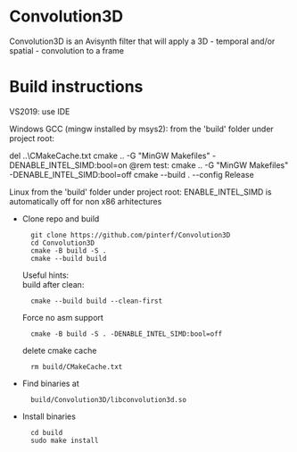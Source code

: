 # Convolution3D
Convolution3D is an Avisynth filter that will apply a 3D - temporal and/or spatial - convolution to a frame

Build instructions
==================
VS2019: 
  use IDE

Windows GCC (mingw installed by msys2):
  from the 'build' folder under project root:

  del ..\CMakeCache.txt
  cmake .. -G "MinGW Makefiles" -DENABLE_INTEL_SIMD:bool=on
  @rem test: cmake .. -G "MinGW Makefiles" -DENABLE_INTEL_SIMD:bool=off
  cmake --build . --config Release  

Linux
  from the 'build' folder under project root:
  ENABLE_INTEL_SIMD is automatically off for non x86 arhitectures
  
* Clone repo and build
    
        git clone https://github.com/pinterf/Convolution3D
        cd Convolution3D
        cmake -B build -S .
        cmake --build build

  Useful hints:        
   build after clean:

        cmake --build build --clean-first

   Force no asm support

        cmake -B build -S . -DENABLE_INTEL_SIMD:bool=off

   delete cmake cache

        rm build/CMakeCache.txt

* Find binaries at
    
        build/Convolution3D/libconvolution3d.so

* Install binaries

        cd build
        sudo make install
  

